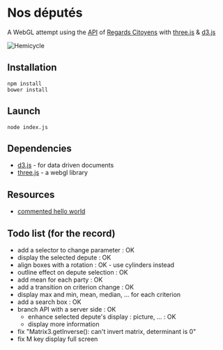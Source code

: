 # Nos députés

A WebGL attempt using the [API] of [Regards Citoyens] with [three.js] & [d3.js]

![Hemicycle](https://raw2.github.com/hllwd/nosdeputes/master/doc/img/printscreen.png)

## Installation

    npm install
    bower install

## Launch

    node index.js

## Dependencies

* [d3.js] - for data driven documents
* [three.js] - a webgl library

## Resources

* [commented hello world]

## Todo list (for the record)

* add a selector to change parameter : OK
* display the selected depute : OK
* align boxes with a rotation : OK - use cylinders instead
* outline effect on depute selection : OK
* add mean for each party : OK
* add a transition on criterion change : OK
* display max and min, mean, median, ... for each criterion
* add a search box : OK
* branch API with a server side : OK
    * enhance selected depute's display : picture, ... : OK
    * display more information
* fix "Matrix3.getInverse(): can't invert matrix, determinant is 0"
* fix M key display full screen

[API]: http://cpc.regardscitoyens.org/trac/wiki/API
[Regards Citoyens]: http://www.regardscitoyens.org/
[d3 update]: https://github.com/mrdoob/three.js/wiki/Updates
[d3.js]: http://d3js.org
[three.js]: http://threejs.org
[commented hello world]: https://github.com/stemkoski/stemkoski.github.com/blob/master/Three.js/HelloWorld.html